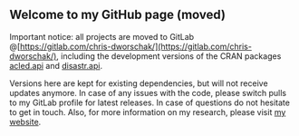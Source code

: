 ## Welcome to my GitHub page (moved)

Important notice: all projects are moved to GitLab @[https://gitlab.com/chris-dworschak/](https://gitlab.com/chris-dworschak/), including the development versions of the CRAN packages [acled.api](https://CRAN.R-project.org/package=acled.api) and [disastr.api](https://CRAN.R-project.org/package=disastr.api). 

Versions here are kept for existing dependencies, but will not receive updates anymore. In case of any issues with the code, please switch pulls to my GitLab profile for latest releases. In case of questions do not hesitate to get in touch. Also, for more information on my research, please visit [my website](https://www.chrisdworschak.com/).
